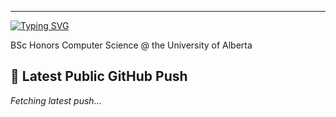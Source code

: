----------------------------------------
[![Typing SVG](https://readme-typing-svg.demolab.com?font=Fira+Code&pause=1000&width=435&separator=%3C&lines=+while+(walk)+%7B+walk+%3D+walk-%3Enext;+%7D)](https://git.io/typing-svg)

BSc Honors Computer Science @ the University of Alberta

## 🚀 Latest Public GitHub Push

<!-- LAST_PUSH_START -->
*Fetching latest push...*
<!-- LAST_PUSH_END -->
<!--
**Chris-Coleongco/Chris-Coleongco** is a ✨ _special_ ✨ repository because its `README.md` (this file) appears on your GitHub profile.

Here are some ideas to get you started:

- 🔭 I’m currently working on ...
- 🌱 I’m currently learning ...
- 👯 I’m looking to collaborate on ...
- 🤔 I’m looking for help with ...
- 💬 Ask me about ...
- 📫 How to reach me: ...
- 😄 Pronouns: ...
- ⚡ Fun fact: ...
-->
